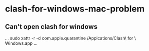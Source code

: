 # clash-for-windows-mac-problem
## Can't open clash for windows
...
sudo xattr -r -d com.apple.quarantine /Applcations/Clash\ for \ Windows.app 
...
